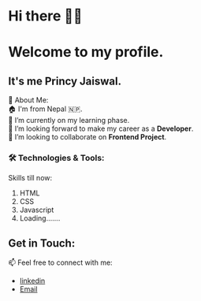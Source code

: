 # Hi there 👋🙂
# **Welcome to my profile.**
## It's me Princy Jaiswal.
🚀 About Me: <br>
🏠 I'm from Nepal 🇳🇵.<br>
🌱 I’m currently on my learning phase.<br>
🔭 I’m looking forward to make my career as a **Developer**.<br>
👯 I’m looking to collaborate on **Frontend Project**.<br>
### **🛠️ Technologies & Tools:**<br>
Skills till now:<br>
1. HTML
2. CSS
3. Javascript
4. Loading.......<br>
## **Get in Touch:** <br>
📫 Feel free to connect with me: <br>
- [linkedin](https://www.linkedin.com/in/princy-jaiswal-105a46219/)<br>
- [Email](jprincy933@gmail.com)


